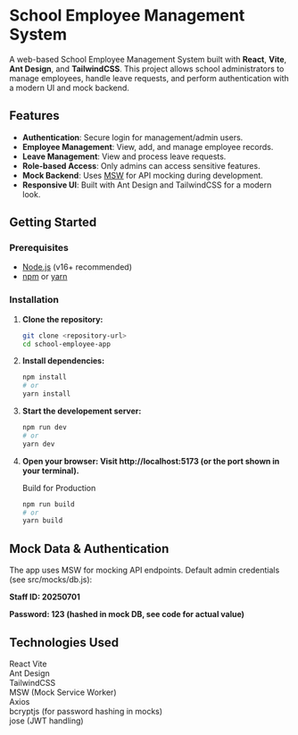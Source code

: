 # School Employee Management System

A web-based School Employee Management System built with **React**, **Vite**, **Ant Design**, and **TailwindCSS**. This project allows school administrators to manage employees, handle leave requests, and perform authentication with a modern UI and mock backend.

## Features

- **Authentication**: Secure login for management/admin users.
- **Employee Management**: View, add, and manage employee records.
- **Leave Management**: View and process leave requests.
- **Role-based Access**: Only admins can access sensitive features.
- **Mock Backend**: Uses [MSW](https://mswjs.io/) for API mocking during development.
- **Responsive UI**: Built with Ant Design and TailwindCSS for a modern look.

## Getting Started

### Prerequisites

- [Node.js](https://nodejs.org/) (v16+ recommended)
- [npm](https://www.npmjs.com/) or [yarn](https://yarnpkg.com/)

### Installation

1. **Clone the repository:**
   ```sh
   git clone <repository-url>
   cd school-employee-app
   ```

2. **Install dependencies:**
   ```sh
   npm install
   # or
   yarn install
   ```
3. **Start the developement server:**
   ```sh
   npm run dev
   # or
   yarn dev
   ```
4. **Open your browser: Visit http://localhost:5173 (or the port shown in your terminal).**

   Build for Production
   ```sh
   npm run build
   # or
   yarn build
   ```

## Mock Data & Authentication

The app uses MSW for mocking API endpoints.
Default admin credentials (see src/mocks/db.js):  

__Staff ID: 20250701__

__Password: 123 (hashed in mock DB, see code for actual value)__

## Technologies Used
React
Vite  
Ant Design  
TailwindCSS  
MSW (Mock Service Worker)  
Axios  
bcryptjs (for password hashing in mocks)  
jose (JWT handling)  

